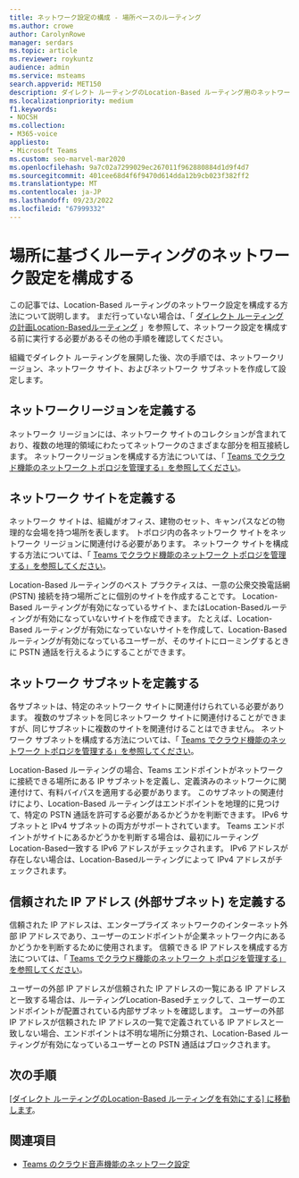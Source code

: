 ```yaml
---
title: ネットワーク設定の構成 - 場所ベースのルーティング
ms.author: crowe
author: CarolynRowe
manager: serdars
ms.topic: article
ms.reviewer: roykuntz
audience: admin
ms.service: msteams
search.appverid: MET150
description: ダイレクト ルーティングのLocation-Based ルーティング用のネットワーク リージョン、サイト、サブネットを作成して設定する方法について説明します。
ms.localizationpriority: medium
f1.keywords:
- NOCSH
ms.collection:
- M365-voice
appliesto:
- Microsoft Teams
ms.custom: seo-marvel-mar2020
ms.openlocfilehash: 9a7c02a7299029ec267011f962880884d1d9f4d7
ms.sourcegitcommit: 401cee68d4f6f9470d614dda12b9cb023f382ff2
ms.translationtype: MT
ms.contentlocale: ja-JP
ms.lasthandoff: 09/23/2022
ms.locfileid: "67999332"
---
```

# <a name="configure-network-settings-for-location-based-routing"></a>場所に基づくルーティングのネットワーク設定を構成する

この記事では、Location-Based ルーティングのネットワーク設定を構成する方法について説明します。 まだ行っていない場合は、「 [ダイレクト ルーティングの計画Location-Basedルーティング](location-based-routing-plan.md) 」を参照して、ネットワーク設定を構成する前に実行する必要があるその他の手順を確認してください。

組織でダイレクト ルーティングを展開した後、次の手順では、ネットワークリージョン、ネットワーク サイト、およびネットワーク サブネットを作成して設定します。

## <a name="define-network-regions"></a>ネットワークリージョンを定義する

ネットワーク リージョンには、ネットワーク サイトのコレクションが含まれており、複数の地理的領域にわたってネットワークのさまざまな部分を相互接続します。 ネットワークリージョンを構成する方法については、「 [Teams でクラウド機能のネットワーク トポロジを管理する」を参照してください](manage-your-network-topology.md)。

## <a name="define-network-sites"></a>ネットワーク サイトを定義する

ネットワーク サイトは、組織がオフィス、建物のセット、キャンパスなどの物理的な会場を持つ場所を表します。 トポロジ内の各ネットワーク サイトをネットワーク リージョンに関連付ける必要があります。 ネットワーク サイトを構成する方法については、「 [Teams でクラウド機能のネットワーク トポロジを管理する」を参照してください](manage-your-network-topology.md)。

Location-Based ルーティングのベスト プラクティスは、一意の公衆交換電話網 (PSTN) 接続を持つ場所ごとに個別のサイトを作成することです。 Location-Based ルーティングが有効になっているサイト、またはLocation-Basedルーティングが有効になっていないサイトを作成できます。 たとえば、Location-Based ルーティングが有効になっていないサイトを作成して、Location-Based ルーティングが有効になっているユーザーが、そのサイトにローミングするときに PSTN 通話を行えるようにすることができます。

## <a name="define-network-subnets"></a>ネットワーク サブネットを定義する

各サブネットは、特定のネットワーク サイトに関連付けられている必要があります。 複数のサブネットを同じネットワーク サイトに関連付けることができますが、同じサブネットに複数のサイトを関連付けることはできません。 ネットワーク サブネットを構成する方法については、「  [Teams でクラウド機能のネットワーク トポロジを管理する」を参照してください](manage-your-network-topology.md)。

Location-Based ルーティングの場合、Teams エンドポイントがネットワークに接続できる場所にある IP サブネットを定義し、定義済みのネットワークに関連付けて、有料バイパスを適用する必要があります。 このサブネットの関連付けにより、Location-Based ルーティングはエンドポイントを地理的に見つけて、特定の PSTN 通話を許可する必要があるかどうかを判断できます。 IPv6 サブネットと IPv4 サブネットの両方がサポートされています。 Teams エンドポイントがサイトにあるかどうかを判断する場合は、最初にルーティングLocation-Based一致する IPv6 アドレスがチェックされます。 IPv6 アドレスが存在しない場合は、Location-Basedルーティングによって IPv4 アドレスがチェックされます。

## <a name="define-trusted-ip-addresses-external-subnets"></a>信頼された IP アドレス (外部サブネット) を定義する

信頼された IP アドレスは、エンタープライズ ネットワークのインターネット外部 IP アドレスであり、ユーザーのエンドポイントが企業ネットワーク内にあるかどうかを判断するために使用されます。 信頼できる IP アドレスを構成する方法については、「 [Teams でクラウド機能のネットワーク トポロジを管理する」を参照してください](manage-your-network-topology.md)。

ユーザーの外部 IP アドレスが信頼された IP アドレスの一覧にある IP アドレスと一致する場合は、ルーティングLocation-Basedチェックして、ユーザーのエンドポイントが配置されている内部サブネットを確認します。 ユーザーの外部 IP アドレスが信頼された IP アドレスの一覧で定義されている IP アドレスと一致しない場合、エンドポイントは不明な場所に分類され、Location-Based ルーティングが有効になっているユーザーとの PSTN 通話はブロックされます。

## <a name="next-steps"></a>次の手順

[[ダイレクト ルーティングのLocation-Based ルーティングを有効にする] に移動します](location-based-routing-enable.md)。

## <a name="related-topics"></a>関連項目

- [Teams のクラウド音声機能のネットワーク設定](cloud-voice-network-settings.md)
